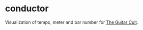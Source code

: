 # conductor
Visualization of tempo, meter and bar number for [The Guitar Cult](http://theguitarcult.com).
